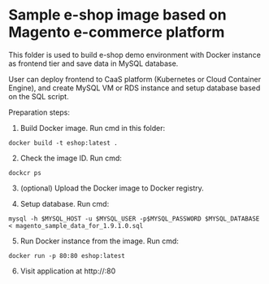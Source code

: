 # Sample e-shop image based on Magento e-commerce platform

This folder is used to build e-shop demo environment with Docker instance as frontend tier and save data in MySQL database.

User can deploy frontend to CaaS platform (Kubernetes or Cloud Container Engine), and create MySQL VM or RDS instance and setup database based on the SQL script.

Preparation steps:
1. Build Docker image.  Run cmd in this folder:

<pre><code>docker build -t eshop:latest .</code></pre>

2. Check the image ID.  Run cmd:

<pre><code>dockcr ps</code></pre>

3. (optional) Upload the Docker image to Docker registry.

4. Setup database.  Run cmd:

<pre><code>mysql -h $MYSQL_HOST -u $MYSQL_USER -p$MYSQL_PASSWORD $MYSQL_DATABASE < magento_sample_data_for_1.9.1.0.sql</code></pre>

5. Run Docker instance from the image.  Run cmd:

<pre><code>docker run -p 80:80 eshop:latest</code></pre>

6. Visit application at http://<hostname>:80